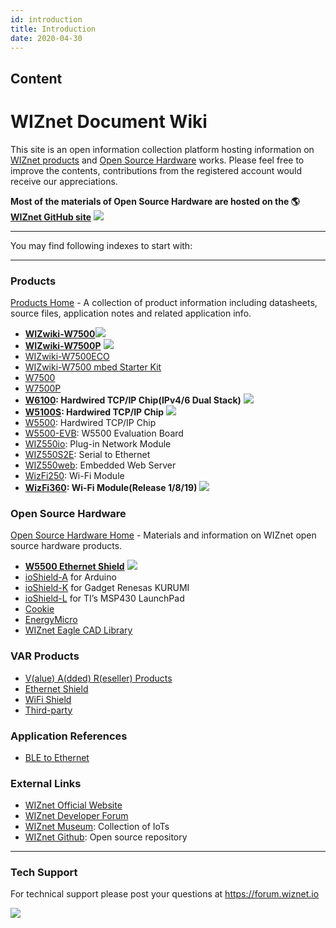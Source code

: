 ```yaml
---
id: introduction
title: Introduction
date: 2020-04-30
---
```



## Content
# WIZnet Document Wiki

This site is an open information collection platform hosting information
on [WIZnet products](/docs/Product/Products.md) and [Open Source Hardware](/Open-Source-Hardware/Open_Source_Hardware.md) works.
Please feel free to improve the contents, contributions from the
registered account would receive our appreciations.

**Most of the materials of Open Source Hardware are hosted on the
🌎[WIZnet GitHub site](https://github.com/Wiznet)**
![](/document_framework/img/github.png)

-----

You may find following indexes to start with:

-----



### Products

[Products Home](/docs/Product/Products.md) - A collection of product information
including datasheets, source files, application notes and related
application info.

  - **[WIZwiki-W7500](/docs/Product/iMCU/W7500/Overview.md)**![](/document_framework/img/star.png)
  - **[WIZwiki-W7500P](/docs/Product/iMCU/W7500P/Overview.md)**
    ![](/document_framework/img/star.png)
  - [WIZwiki-W7500ECO](/docs/Product/Mbed-WIZwiki-Platform/WIZwiki-W7500ECO/Overview.md)
  - [WIZwiki-W7500 mbed Starter Kit](/docs/Product/Mbed-WIZwiki-Platform/WIZwiki-W7500-Mbed-Starter-Kit/WIZwiki-W7500_Mbed_Starter_Kit.md)
  - [W7500](/docs/Product/iMCU/W7500/Overview.md)
  - [W7500P](/docs/Product/iMCU/W7500P/Overview.md)
  - **[W6100](/docs/Product/iEthernet/W6100/Overview.md): Hardwired TCP/IP Chip(IPv4/6 Dual Stack)** ![](/document_framework/img/star.png) 
  - **[W5100S](/docs/Product/iEthernet/W5100S/Overview.md): Hardwired TCP/IP Chip**
    ![](/document_framework/img/star.png) 
  - [W5500](/products/w5500/start): Hardwired TCP/IP Chip
  - [W5500-EVB](/products/w5500/w5500_evb/start): W5500 Evaluation Board
  - [WIZ550io](/products/wiz550io/start): Plug-in Network Module 
  - [WIZ550S2E](/products/wiz550s2e/start): Serial to Ethernet
  - [WIZ550web](/products/wiz550web/start): Embedded Web Server
  - [WizFi250](/products/WizFi250/start): Wi-Fi Module
  - **[WizFi360](/products/WizFi360/start): Wi-Fi Module(Release
    1/8/19)** ![](/etc/star.png)



### Open Source Hardware

[Open Source Hardware Home](osh) - Materials and information on WIZnet
open source hardware products.

  - **[W5500 Ethernet Shield](/osh/w5500_ethernet_shield/start)**
    ![](/etc/star.png)
  - [ioShield-A](/osh/ioshield-a/start) for Arduino
  - [ioShield-K](/osh/ioshield-k/start) for Gadget Renesas KURUMI
  - [ioShield-L](/osh/ioshield-l/start) for TI’s MSP430 LaunchPad
  - [Cookie](/osh/cookie/start)
  - [EnergyMicro](/osh/energymicro/start)
  - [WIZnet Eagle CAD Library](/design_guide/hardware/eaglecadlib/start)


### VAR Products

  - [V(alue) A(dded) R(eseller) Products](/oshw_using_wiznet)
  - [Ethernet Shield](/oshw_using_wiznet/ethernet)
  - [WiFi Shield](/oshw_using_wiznet/wifi)
  - [Third-party](/oshw_using_wiznet/var_products)




### Application References

  - [BLE to Ethernet](/oshw_using_wiznet/bletoethernet)


### External Links

  - [WIZnet Official Website](http://www.wiznet.io/)
  - [WIZnet Developer Forum](http://forum.wiznet.io/)
  - [WIZnet Museum](http://wiznetmuseum.com/): Collection of IoTs
  - [WIZnet Github](https://github.com/Wiznet): Open source repository


-----

### Tech Support

For technical support please post your questions at
<https://forum.wiznet.io>

![](/document_framework/img/mainlogo.jpg)
